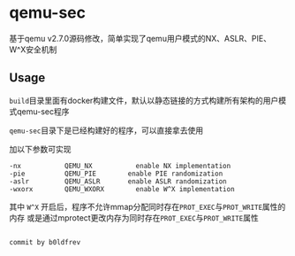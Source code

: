# qemu-sec

基于qemu v2.7.0源码修改，简单实现了qemu用户模式的NX、ASLR、PIE、W^X安全机制


## Usage

`build`目录里面有docker构建文件，默认以静态链接的方式构建所有架构的用户模式qemu-sec程序

`qemu-sec`目录下是已经构建好的程序，可以直接拿去使用

加以下参数可实现
```shell
-nx           QEMU_NX           enable NX implementation
-pie          QEMU_PIE        enable PIE randomization
-aslr         QEMU_ASLR       enable ASLR randomization
-wxorx        QEMU_WXORX        enable W^X implementation
```

其中 `W^X` 开启后，程序不允许mmap分配同时存在`PROT_EXEC`与`PROT_WRITE`属性的内存 或是通过mprotect更改内存为同时存在`PROT_EXEC`与`PROT_WRITE`属性

                                                                                  commit by b0ldfrev
